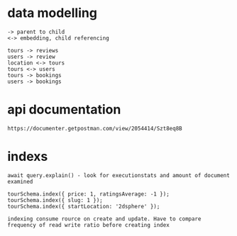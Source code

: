 # data modelling 

    -> parent to child
    <-> embedding, child referencing  

    tours -> reviews 
    users -> review
    location <-> tours
    tours <-> users
    tours -> bookings
    users -> bookings

# api documentation

    https://documenter.getpostman.com/view/2054414/Szt8eq8B

# indexs

    await query.explain() - look for executionstats and amount of document examined

    tourSchema.index({ price: 1, ratingsAverage: -1 });
    tourSchema.index({ slug: 1 });
    tourSchema.index({ startLocation: '2dsphere' });

    indexing consume rource on create and update. Have to compare frequency of read write ratio before creating index
